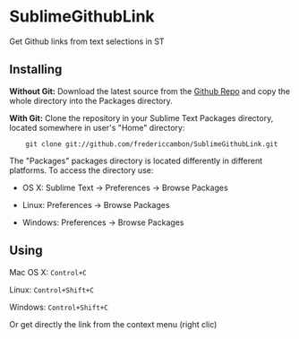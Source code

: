 # SublimeGithubLink

Get Github links from text selections in ST

## Installing

**Without Git:** Download the latest source from the [Github Repo](http://github.com/fredericcambon/SublimeGithubLink) and copy the whole directory into the Packages directory.

**With Git:** Clone the repository in your Sublime Text Packages directory, located somewhere in user's "Home" directory:

```shell
    git clone git://github.com/fredericcambon/SublimeGithubLink.git
```

The "Packages" packages directory is located differently in different platforms. To access the directory use:

* OS X: Sublime Text -> Preferences -> Browse Packages

* Linux: Preferences -> Browse Packages

* Windows: Preferences -> Browse Packages

## Using

  Mac OS X: ```Control+C```

  Linux: ```Control+Shift+C```

  Windows: ```Control+Shift+C```


Or get directly the link from the context menu (right clic)
